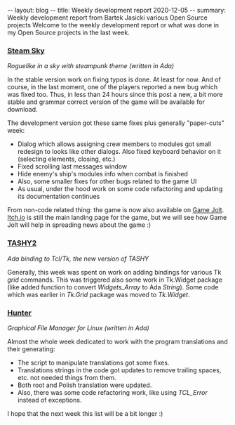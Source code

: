 -- layout: blog
-- title: Weekly development report 2020-12-05
-- summary: Weekly development report from Bartek Jasicki various Open Source projects
Welcome to the weekly development report or what was done in my Open Source
projects in the last week.

### [Steam Sky](https://thindil.itch.io/steam-sky)

*Roguelike in a sky with steampunk theme (written in Ada)*

In the stable version work on fixing typos is done. At least for now. And of
course, in the last moment, one of the players reported a new bug which was
fixed too. Thus, in less than 24 hours since this post a new, a bit more
stable and grammar correct version of the game will be available for download.

The development version got these same fixes plus generally "paper-cuts" week:

* Dialog which allows assigning crew members to modules got small redesign to
looks like other dialogs. Also fixed keyboard behavior on it (selecting
elements, closing, etc.)
* Fixed scrolling last messages window
* Hide enemy's ship's modules info when combat is finished
* Also, some smaller fixes for other bugs related to the game UI
* As usual, under the hood work on some code refactoring and updating its
  documentation continues

From non-code related thing: the game is now also available on [Game Jolt](https://gamejolt.com/games/steamsky/560699).
[Itch.io](https://Itch.io) is still the main landing page for the game, but we
will see how Game Jolt will help in spreading news about the game :)

### [TASHY2](https://github.com/thindil/tashy2)

*Ada binding to Tcl/Tk, the new version of TASHY*

Generally, this week was spent on work on adding bindings for various Tk *grid*
commands. This was triggered also some work in Tk.Widget package (like added
function to convert *Widgets_Array* to Ada *String*). Some code which was earlier
in *Tk.Grid* package was moved to *Tk.Widget*.

### [Hunter](https://github.com/thindil/hunter)

*Graphical File Manager for Linux (written in Ada)*

Almost the whole week dedicated to work with the program translations and their
generating:

* The script to manipulate translations got some fixes.
* Translations strings in the code got updates to remove trailing spaces, etc.
  not needed things from them.
* Both root and Polish translation were updated.
* Also, there was some code refactoring work, like using *TCL_Error* instead of
  exceptions.

I hope that the next week this list will be a bit longer :)
